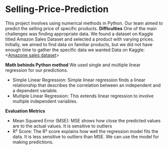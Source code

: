# Selling-Price-Prediction
This project involves using numerical methods in Python. Our team aimed to predict the selling price of specific products.
**Difficulties**
One of the main challenges was finding appropriate data. We found a dataset on Kaggle titled Amazon Sales Dataset and selected a product with varying prices. Initially, we aimed to find data on familiar products, but we did not have enough time to gather the specific data we wanted
Data on Kaggle: <[Amazone sales dataset](https://www.kaggle.com/code/mehakiftikhar/amazon-sales-dataset-eda/input)> 

**Math behinds Python method**
We used single and multiple linear regression for our predictions.
- Simple Linear Regression: Simple linear regression finds a linear relationship that describes the correlation between an independent and a dependent variable.
- Multiple Linear Regression: This extends linear regression to involve multiple independent variables.
  
**Evaluation Metrics**
- Mean Squared Error (MSE): MSE shows how close the predicted values are to the actual values. It is sensitive to outliers
- R² Score: The R² score explains how well the regression model fits the data. It is less sensitive to outliers than MSE. We can use the model for making predictions. 

